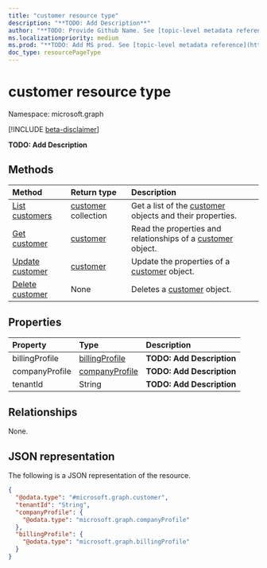 ```yaml
---
title: "customer resource type"
description: "**TODO: Add Description**"
author: "**TODO: Provide Github Name. See [topic-level metadata reference](https://msgo.azurewebsites.net/add/document/guidelines/metadata.html#topic-level-metadata)**"
ms.localizationpriority: medium
ms.prod: "**TODO: Add MS prod. See [topic-level metadata reference](https://msgo.azurewebsites.net/add/document/guidelines/metadata.html#topic-level-metadata)**"
doc_type: resourcePageType
---
```


# customer resource type

Namespace: microsoft.graph

[!INCLUDE [beta-disclaimer](../../includes/beta-disclaimer.md)]

**TODO: Add Description**

## Methods
|Method|Return type|Description|
|:---|:---|:---|
|[List customers](../api/customer-list.md)|[customer](../resources/customer.md) collection|Get a list of the [customer](../resources/customer.md) objects and their properties.|
|[Get customer](../api/customer-get.md)|[customer](../resources/customer.md)|Read the properties and relationships of a [customer](../resources/customer.md) object.|
|[Update customer](../api/customer-update.md)|[customer](../resources/customer.md)|Update the properties of a [customer](../resources/customer.md) object.|
|[Delete customer](../api/customer-delete.md)|None|Deletes a [customer](../resources/customer.md) object.|

## Properties
|Property|Type|Description|
|:---|:---|:---|
|billingProfile|[billingProfile](../resources/billingprofile.md)|**TODO: Add Description**|
|companyProfile|[companyProfile](../resources/companyprofile.md)|**TODO: Add Description**|
|tenantId|String|**TODO: Add Description**|

## Relationships
None.

## JSON representation
The following is a JSON representation of the resource.
<!-- {
  "blockType": "resource",
  "keyProperty": "id",
  "@odata.type": "microsoft.graph.customer",
  "openType": false
}
-->
``` json
{
  "@odata.type": "#microsoft.graph.customer",
  "tenantId": "String",
  "companyProfile": {
    "@odata.type": "microsoft.graph.companyProfile"
  },
  "billingProfile": {
    "@odata.type": "microsoft.graph.billingProfile"
  }
}
```

